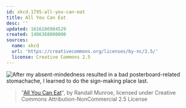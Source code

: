 ```yaml
---
id: xkcd.1795-all-you-can-eat
title: All You Can Eat
desc: ''
updated: 1616186984529
created: 1486368000000
sources:
  name: xkcd
  url: 'https://creativecommons.org/licenses/by-nc/2.5/'
  license: Creative Commons 2.5
---
```

![After my absent-mindedness resulted in a bad posterboard-related stomachache, I learned to do the sign-making place last.](https://imgs.xkcd.com/comics/all_you_can_eat.png)
> "[All You Can Eat](https://xkcd.com/1795/)", by Randall Munroe, licensed under Creative Commons Attribution-NonCommercial 2.5 License
